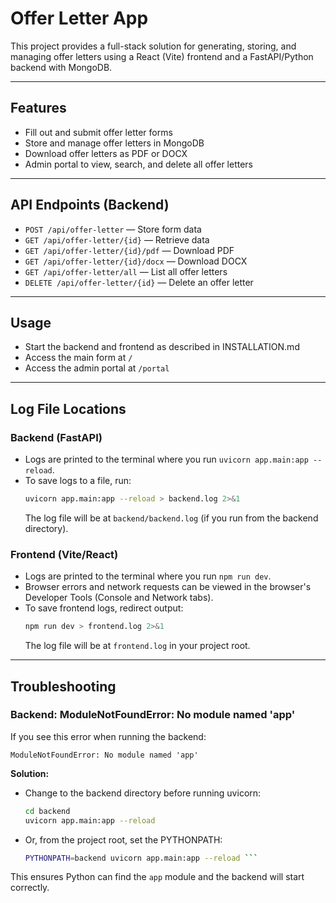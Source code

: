# Offer Letter App

This project provides a full-stack solution for generating, storing, and managing offer letters using a React (Vite) frontend and a FastAPI/Python backend with MongoDB.

---

## Features
- Fill out and submit offer letter forms
- Store and manage offer letters in MongoDB
- Download offer letters as PDF or DOCX
- Admin portal to view, search, and delete all offer letters

---

## API Endpoints (Backend)
- `POST /api/offer-letter` — Store form data
- `GET /api/offer-letter/{id}` — Retrieve data
- `GET /api/offer-letter/{id}/pdf` — Download PDF
- `GET /api/offer-letter/{id}/docx` — Download DOCX
- `GET /api/offer-letter/all` — List all offer letters
- `DELETE /api/offer-letter/{id}` — Delete an offer letter

---

## Usage
- Start the backend and frontend as described in INSTALLATION.md
- Access the main form at `/`
- Access the admin portal at `/portal`

---

## Log File Locations

### Backend (FastAPI)
- Logs are printed to the terminal where you run `uvicorn app.main:app --reload`.
- To save logs to a file, run:
  ```bash
  uvicorn app.main:app --reload > backend.log 2>&1
  ```
  The log file will be at `backend/backend.log` (if you run from the backend directory).

### Frontend (Vite/React)
- Logs are printed to the terminal where you run `npm run dev`.
- Browser errors and network requests can be viewed in the browser's Developer Tools (Console and Network tabs).
- To save frontend logs, redirect output:
  ```bash
  npm run dev > frontend.log 2>&1
  ```
  The log file will be at `frontend.log` in your project root.

---

## Troubleshooting

### Backend: ModuleNotFoundError: No module named 'app'
If you see this error when running the backend:

```
ModuleNotFoundError: No module named 'app'
```

**Solution:**
- Change to the backend directory before running uvicorn:
  ```bash
  cd backend
  uvicorn app.main:app --reload
  ```
- Or, from the project root, set the PYTHONPATH:
  ```bash
  PYTHONPATH=backend uvicorn app.main:app --reload ```

This ensures Python can find the `app` module and the backend will start correctly.
